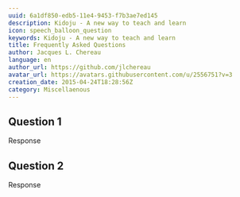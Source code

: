 ```yaml
---
uuid: 6a1df850-edb5-11e4-9453-f7b3ae7ed145
description: Kidoju - A new way to teach and learn
icon: speech_balloon_question
keywords: Kidoju - A new way to teach and learn
title: Frequently Asked Questions
author: Jacques L. Chereau
language: en
author_url: https://github.com/jlchereau
avatar_url: https://avatars.githubusercontent.com/u/2556751?v=3
creation_date: 2015-04-24T18:28:56Z
category: Miscellaenous
---
```

## Question 1
Response

## Question 2
Response
